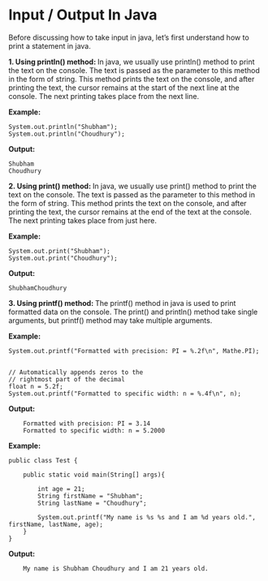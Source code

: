 # **Input / Output In Java**

Before discussing how to take input in java, let’s first understand how to print a statement in java.&nbsp;

<strong>1. Using println() method: </strong>In java, we usually use println() method to print the text on the console. The text is passed as the parameter to this method in the form of string. This method prints the text on the console, and after printing the text, the cursor remains at the start of the next line at the console. The next printing takes place from the next line.

**Example:**

    System.out.println("Shubham");
    System.out.println("Choudhury");

**Output:**
    
    Shubham
    Choudhury

<strong>2. Using print() method: </strong>In java, we usually use print() method to print the text on the console. The text is passed as the parameter to this method in the form of string. This method prints the text on the console, and after printing the text, the cursor remains at the end of the text at the console. The next printing takes place from just here.

**Example:**

    System.out.print("Shubham");
    System.out.print("Choudhury");

**Output:**
    
    ShubhamChoudhury

<strong>3. Using printf() method: </strong>The printf() method in java is used to print formatted data on the console. The print() and println() method take single arguments, but printf() method may take multiple arguments.

**Example:**

    System.out.printf("Formatted with precision: PI = %.2f\n", Mathe.PI);


    // Automatically appends zeros to the
    // rightmost part of the decimal
    float n = 5.2f;
    System.out.printf("Formatted to specific width: n = %.4f\n", n);

**Output:**
        
        Formatted with precision: PI = 3.14
        Formatted to specific width: n = 5.2000

**Example:**

    public class Test {

        public static void main(String[] args){

            int age = 21;
            String firstName = "Shubham";
            String lastName = "Choudhury";

            System.out.printf("My name is %s %s and I am %d years old.", firstName, lastName, age);
        }
    }

**Output:**
        
        My name is Shubham Choudhury and I am 21 years old.